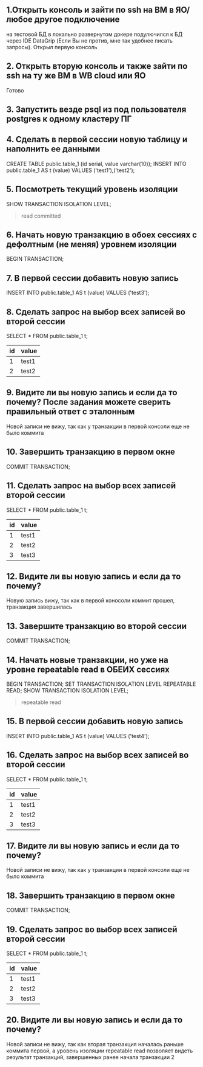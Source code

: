 ## 1.Открыть консоль и зайти по ssh на ВМ в ЯО/любое другое подключение
на тестовой БД в локально развернутом докере подулючился к БД через IDE DataGrip (Если Вы не против, мне так удобнее писать запросы). Открыл первую консоль

## 2. Открыть вторую консоль и также зайти по ssh на ту же ВМ в WB cloud или ЯО
Готово

## 3. Запустить везде psql из под пользователя postgres к одному кластеру ПГ

## 4. Сделать в первой сессии новую таблицу и наполнить ее данными
CREATE TABLE public.table_1 (id serial, value varchar(10));
INSERT INTO public.table_1 AS t (value)
VALUES ('test1'),('test2');

## 5. Посмотреть текущий уровень изоляции
SHOW TRANSACTION ISOLATION LEVEL;
> read committed

## 6. Начать новую транзакцию в обоех сессиях с дефолтным (не меняя) уровнем изоляции
BEGIN TRANSACTION;

## 7. В первой сессии добавить новую запись
INSERT INTO public.table_1 AS t (value)
VALUES ('test3');

## 8. Сделать запрос на выбор всех записей во второй сессии
SELECT *
FROM public.table_1 t;

| id | value |
| :--- | :--- |
| 1 | test1 |
| 2 | test2 |

## 9. Видите ли вы новую запись и если да то почему? После задания можете сверить правильный ответ с эталонным
Новой записи не вижу, так как у транзакции в первой консоли еще не было коммита

## 10. Завершить транзакцию в первом окне
COMMIT TRANSACTION;

## 11. Сделать запрос на выбор всех записей второй сессии
SELECT *
FROM public.table_1 t;

| id | value |
| :--- | :--- |
| 1 | test1 |
| 2 | test2 |
| 3 | test3 |

## 12. Видите ли вы новую запись и если да то почему?
Новую запись вижу, так как в первой коносоли коммит прошел, транзакция завершилась

## 13. Завершите транзакцию во второй сессии
COMMIT TRANSACTION;

## 14. Начать новые транзакции, но уже на уровне repeatable read в ОБЕИХ сессиях
BEGIN TRANSACTION;
SET TRANSACTION ISOLATION LEVEL REPEATABLE READ;
SHOW TRANSACTION ISOLATION LEVEL;
> repeatable read

## 15. В первой сессии добавить новую запись
INSERT INTO public.table_1 AS t (value)
VALUES ('test4');

## 16. Сделать запрос на выбор всех записей во второй сессии
SELECT *
FROM public.table_1 t;

| id | value |
| :--- | :--- |
| 1 | test1 |
| 2 | test2 |
| 3 | test3 |

## 17. Видите ли вы новую запись и если да то почему?
Новой записи не вижу, так как у транзакции в первой консоли еще не было коммита

## 18. Завершить транзакцию в первом окне
COMMIT TRANSACTION;

## 19. Сделать запрос во выбор всех записей второй сессии
SELECT *
FROM public.table_1 t;

| id | value |
| :--- | :--- |
| 1 | test1 |
| 2 | test2 |
| 3 | test3 |

## 20. Видите ли вы новую запись и если да то почему?
Новой записи не вижу, так как вторая транзакция началась раньше коммита первой, а уровень изоляции repeatable read позволяет видеть результат транзакций, завершенных ранее начала транзакции 2